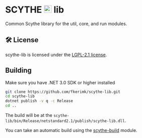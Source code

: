 # SCYTHE <img width="24" height="24" alt="icon" src="https://fkerimk.com/scythe/icon.png" /> lib

Common Scythe library for the util, core, and run modules.

## 🛠 License

scythe-lib is licensed under the [LGPL-2.1 license](./LICENSE).

## Building

Make sure you have .NET 3.0 SDK or higher installed

```bash
git clone https://github.com/fkerimk/scythe-lib.git
cd scythe-lib
dotnet publish -v q -c Release
cd ..
```

The build will be at the `scythe-lib/bin/Release/netstandard2.1/publish/scythe-lib.dll`.

You can take an automatic build using the [scythe-build](https://github.com/fkerimk/scythe-build) module.
